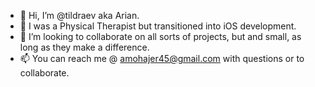 - 👋 Hi, I’m @tildraev aka Arian.
- 👀 I was a Physical Therapist but transitioned into iOS development.
- 💞️ I’m looking to collaborate on all sorts of projects, but and small, as long as they make a difference.
- 📫 You can reach me @ amohajer45@gmail.com with questions or to collaborate.

<!---
tildraev/tildraev is a ✨ special ✨ repository because its `README.md` (this file) appears on your GitHub profile.
You can click the Preview link to take a look at your changes.
--->
